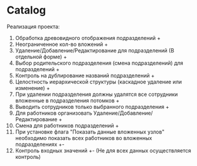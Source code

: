 # Catalog


Реализация проекта:
1. Обработка древовидного отображения подразделений +
2. Неограниченное кол-во вложений +
3. Удаление/Добавление/Редактирование для подразделений (В отдельной форме) +
4. Выбор родительского подразделения (смена подразделений) для подразделений +
5. Контроль на дублирование названий подразделений +
6. Целостность иерархической структуры (каскадное удаление или изменение) +
7. При удалении подразделения должны удалятся все сотрудники вложенные в подразделения потомков +
8. Выводить сотрудников только выбранного подразделения +
9. Для работников организовать Удаление/Добавление/Редактирование +
10. Смена для работников подразделений +
11. При установке флага "Показать данные вложенных узлов" необходимо показать 
всех работников во вложенных подразделениях +-
12. Контроль входных значений +- (Не для всех данных осуществляется контроль)



